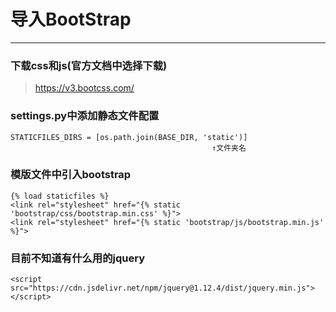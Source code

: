# 导入BootStrap
---
### 下载css和js(官方文档中选择下载)
> https://v3.bootcss.com/

### settings.py中添加静态文件配置
    STATICFILES_DIRS = [os.path.join(BASE_DIR, 'static')]
                                                 ↑文件夹名   
### 模版文件中引入bootstrap
```
{% load staticfiles %}
<link rel="stylesheet" href="{% static 'bootstrap/css/bootstrap.min.css' %}">
<link rel="stylesheet" href="{% static 'bootstrap/js/bootstrap.min.js' %}">
```

### 目前不知道有什么用的jquery
```
<script src="https://cdn.jsdelivr.net/npm/jquery@1.12.4/dist/jquery.min.js"></script>
```
